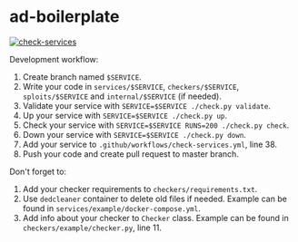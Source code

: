 # ad-boilerplate

[![check-services](https://github.com/LeKSuS-04/ad-training-23-12-2022/actions/workflows/check-services.yml/badge.svg?branch=master&event=push)](https://github.com/LeKSuS-04/ad-training-23-12-2022/actions/workflows/check-services.yml)

Development workflow:

1) Create branch named `$SERVICE`.
2) Write your code in `services/$SERVICE`, `checkers/$SERVICE`, `sploits/$SERVICE` and `internal/$SERVICE` (if needed).
3) Validate your service with `SERVICE=$SERVICE ./check.py validate`.
4) Up your service with `SERVICE=$SERVICE ./check.py up`.
5) Check your service with `SERVICE=$SERVICE RUNS=200 ./check.py check`.
6) Down your service with `SERVICE=$SERVICE ./check.py down`.
7) Add your service to `.github/workflows/check-services.yml`, line 38.
8) Push your code and create pull request to master branch.

Don't forget to:
1) Add your checker requirements to `checkers/requirements.txt`.
2) Use `dedcleaner` container to delete old files if needed. Example can be found in `services/example/docker-compose.yml`.
3) Add info about your checker to `Checker` class. Example can be found in `checkers/example/checker.py`, line 11.
